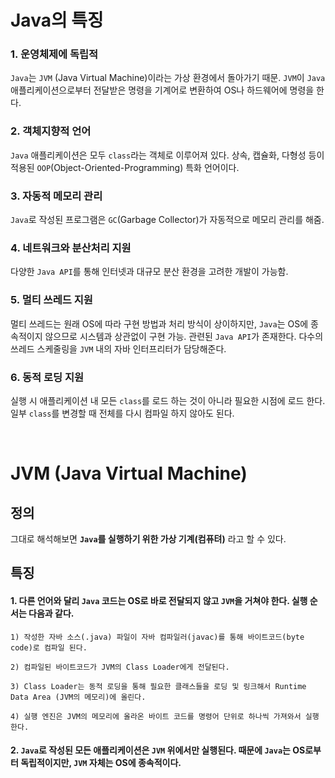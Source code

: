 # Java의 특징

### 1. 운영체제에 독립적

`Java`는 `JVM` (Java Virtual Machine)이라는 가상 환경에서 돌아가기 때문.
`JVM`이 `Java` 애플리케이션으로부터 전달받은 명령을 기계어로 변환하여 OS나 하드웨어에 명령을 한다.

### 2. 객체지향적 언어

`Java` 애플리케이션은 모두 `class`라는 객체로 이루어져 있다. 상속, 캡슐화, 다형성 등이 적용된 `OOP`(Object-Oriented-Programming) 특화 언어이다.

### 3. 자동적 메모리 관리

`Java`로 작성된 프로그램은 `GC`(Garbage Collector)가 자동적으로 메모리 관리를 해줌.

### 4. 네트워크와 분산처리 지원

다양한 `Java API`를 통해 인터넷과 대규모 분산 환경을 고려한 개발이 가능함.

### 5. 멀티 쓰레드 지원

멀티 쓰레드는 원래 OS에 따라 구현 방법과 처리 방식이 상이하지만, `Java`는 OS에 종속적이지 않으므로 시스템과 상관없이 구현 가능. 관련된 `Java API`가 존재한다. 다수의 쓰레드 스케줄링을 `JVM` 내의 자바 인터프리터가 담당해준다.

### 6. 동적 로딩 지원

실행 시 애플리케이션 내 모든 `class`를 로드 하는 것이 아니라 필요한 시점에 로드 한다. 일부 `class`를 변경할 때 전체를 다시 컴파일 하지 않아도 된다.

&nbsp;

# JVM (Java Virtual Machine)

## 정의

그대로 해석해보면 **`Java`를 실행하기 위한 가상 기계(컴퓨텨)** 라고 할 수 있다.

## 특징

#### 1. 다른 언어와 달리 `Java` 코드는 OS로 바로 전달되지 않고 `JVM`을 거쳐야 한다. 실행 순서는 다음과 같다.

    1) 작성한 자바 소스(.java) 파일이 자바 컴파일러(javac)를 통해 바이트코드(byte code)로 컴파일 된다.

    2) 컴파일된 바이트코드가 JVM의 Class Loader에게 전달된다.

    3) Class Loader는 동적 로딩을 통해 필요한 클래스들을 로딩 및 링크해서 Runtime Data Area (JVM의 메모리)에 올린다.

    4) 실행 엔진은 JVM의 메모리에 올라온 바이트 코드를 명령어 단위로 하나씩 가져와서 실행한다.

#### 2. `Java`로 작성된 모든 애플리케이션은 `JVM` 위에서만 실행된다. 때문에 `Java`는 OS로부터 독립적이지만, `JVM` 자체는 OS에 종속적이다.
